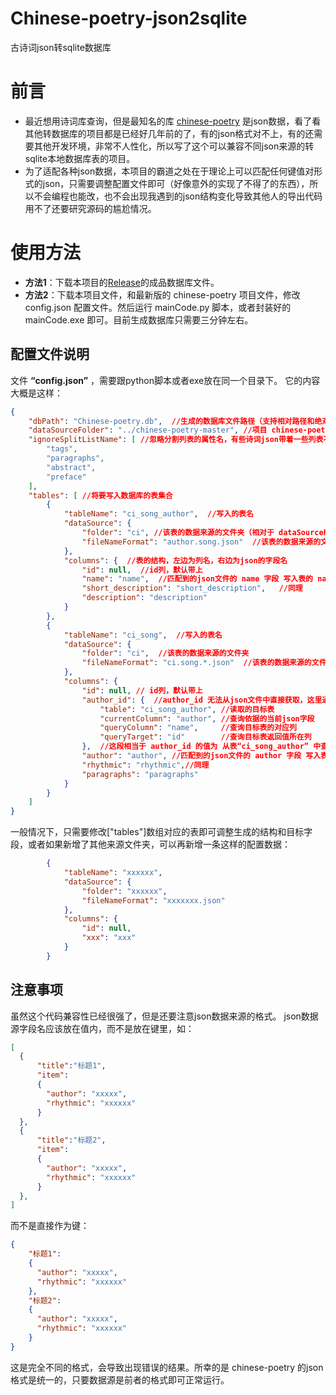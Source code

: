 # Chinese-poetry-json2sqlite
古诗词json转sqlite数据库

# 前言
* 最近想用诗词库查询，但是最知名的库 [chinese-poetry](https://github.com/chinese-poetry/chinese-poetry) 是json数据，看了看其他转数据库的项目都是已经好几年前的了，有的json格式对不上，有的还需要其他开发环境，非常不人性化，所以写了这个可以兼容不同json来源的转sqlite本地数据库表的项目。   
* 为了适配各种json数据，本项目的霸道之处在于理论上可以匹配任何键值对形式的json，只需要调整配置文件即可（好像意外的实现了不得了的东西），所以不会编程也能改，也不会出现我遇到的json结构变化导致其他人的导出代码用不了还要研究源码的尴尬情况。
  
# 使用方法
* **方法1**：下载本项目的[Release](https://github.com/tp1415926535/Chinese-poetry-json2sqlite/releases/latest)的成品数据库文件。    
* **方法2**：下载本项目文件，和最新版的 chinese-poetry 项目文件，修改 config.json 配置文件。然后运行 mainCode.py 脚本，或者封装好的 mainCode.exe 即可。目前生成数据库只需要三分钟左右。

## 配置文件说明
文件 **“config.json”** ，需要跟python脚本或者exe放在同一个目录下。
它的内容大概是这样：
```json
{
    "dbPath": "Chinese-poetry.db",  //生成的数据库文件路径（支持相对路径和绝对路径）
    "dataSourceFolder": "../chinese-poetry-master", //项目 chinese-poetry 的下载解压后文件夹路径（支持相对路径和绝对路径）
    "ignoreSplitListName": [ //忽略分割列表的属性名，有些诗词json带着一些列表不需要分隔，进行排除。
        "tags",
        "paragraphs",
        "abstract",
        "preface"
    ],
    "tables": [ //将要写入数据库的表集合
        {
            "tableName": "ci_song_author",  //写入的表名
            "dataSource": {
                "folder": "ci", //该表的数据来源的文件夹（相对于 dataSourceFolder 的子目录）
                "fileNameFormat": "author.song.json"  //该表的数据来源的文件夹内文件名 (可以用*号模糊匹配多个json文件）
            },
            "columns": {  //表的结构，左边为列名，右边为json的字段名
                "id": null,  //id列，默认带上
                "name": "name",  //匹配到的json文件的 name 字段 写入表的 name 列中
                "short_description": "short_description",   //同理
                "description": "description"
            }
        },
        {
            "tableName": "ci_song",  //写入的表名
            "dataSource": {
                "folder": "ci",  //该表的数据来源的文件夹
                "fileNameFormat": "ci.song.*.json"  //该表的数据来源的文件夹内文件名，用 * 号代替任意内容，将获取到多个文件
            },
            "columns": {
                "id": null, // id列，默认带上
                "author_id": {  //author_id 无法从json文件中直接获取，这里通过其他表读取
                    "table": "ci_song_author", //读取的目标表
                    "currentColumn": "author", //查询依据的当前json字段
                    "queryColumn": "name",     //查询目标表的对应列
                    "queryTarget": "id"        //查询目标表返回值所在列
                },  //这段相当于 author_id 的值为 从表“ci_song_author” 中查询 "name" 列中 和json的“author” 字段值相同的数据，并返回该行数据的 id 值。
                "author": "author", //匹配到的json文件的 author 字段 写入表的 author 列中
                "rhythmic": "rhythmic",//同理
                "paragraphs": "paragraphs"
            }
        }
    ]
}
```
一般情况下，只需要修改["tables"]数组对应的表即可调整生成的结构和目标字段，或者如果新增了其他来源文件夹，可以再新增一条这样的配置数据：
```json
        {
            "tableName": "xxxxxx",
            "dataSource": {
                "folder": "xxxxxx",
                "fileNameFormat": "xxxxxxx.json"
            },
            "columns": { 
                "id": null,  
                "xxx": "xxx"
            }
        }
```


## 注意事项
  虽然这个代码兼容性已经很强了，但是还要注意json数据来源的格式。
  json数据源字段名应该放在值内，而不是放在键里，如：
```json
[
  { 
      "title":"标题1",
      "item":
      {
        "author": "xxxxx", 
        "rhythmic": "xxxxxx"
      }
  }, 
  { 
      "title":"标题2",
      "item": 
      {
        "author": "xxxxx", 
        "rhythmic": "xxxxxx"
      }
  },
]
```
   而不是直接作为键：
```json
{
    "标题1": 
    {
      "author": "xxxxx", 
      "rhythmic": "xxxxxx"
    }, 
    "标题2": 
    {
      "author": "xxxxx", 
      "rhythmic": "xxxxxx"
    }
}
```
  这是完全不同的格式，会导致出现错误的结果。所幸的是 chinese-poetry 的json格式是统一的，只要数据源是前者的格式即可正常运行。
